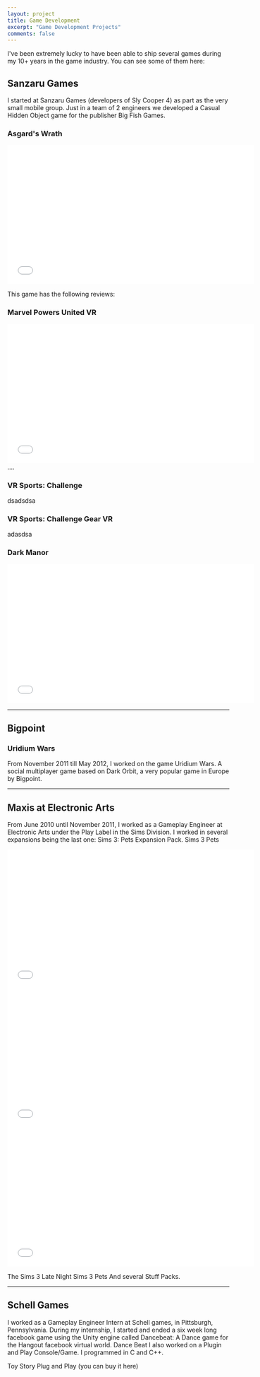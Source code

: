 ```yaml
---
layout: project
title: Game Development
excerpt: "Game Development Projects"
comments: false
---
```

I've been extremely lucky to have been able to ship several games during my 10+ years in the game industry. You can see some of them here:


## Sanzaru Games
I started at Sanzaru Games (developers of Sly Cooper 4) as part as the very small mobile group. Just in a team of 2 engineers we developed a Casual Hidden Object game for the publisher Big Fish Games.

### Asgard's Wrath

<iframe width="560" height="315" src="//www.youtube.com/embed/d5a4nWtbVyY"  frameborder="0"> </iframe>

This game has the following reviews:

### Marvel Powers United VR

<iframe width="560" height="315" src="//www.youtube.com/embed/xAvzIff_PCg"  frameborder="0"> </iframe>
....

### VR Sports: Challenge

dsadsdsa



### VR Sports: Challenge Gear VR
adasdsa

### Dark Manor

<iframe width="560" height="315" src="//www.youtube.com/embed/iySqG1f6PR0"  frameborder="0"> </iframe>

----

## Bigpoint

### Uridium Wars

From November 2011 till May 2012, I worked on the game Uridium Wars. A social multiplayer game based on Dark Orbit, a very popular game in Europe by Bigpoint.

----

## Maxis at Electronic Arts
From June 2010 until November 2011, I worked as a Gameplay Engineer at Electronic Arts under the Play Label in the Sims Division.
I worked in several expansions being the last one:  Sims 3: Pets Expansion Pack.
Sims 3 Pets
<iframe width="560" height="315" src="//www.youtube.com/embed/oj1sxvBYw2Y"  frameborder="0"> </iframe>

<iframe width="560" height="315" src="//www.youtube.com/embed/4hajq1nwsAM"  frameborder="0"> </iframe>


<iframe width="560" height="315" src="//www.youtube.com/embed/CZcq9f72r2c"  frameborder="0"> </iframe>

The Sims 3 Late Night
Sims 3 Pets
And several Stuff Packs.

----

## Schell Games

I worked as a Gameplay Engineer Intern at Schell games, in Pittsburgh, Pennsylvania. During my internship, I started and ended a six week long facebook game using the Unity engine called Dancebeat: A Dance game for the Hangout facebook virtual world.
Dance Beat
I also worked on a Plugin and Play Console/Game. I programmed in C and C++.

Toy Story Plug and Play
(you can buy it here)
